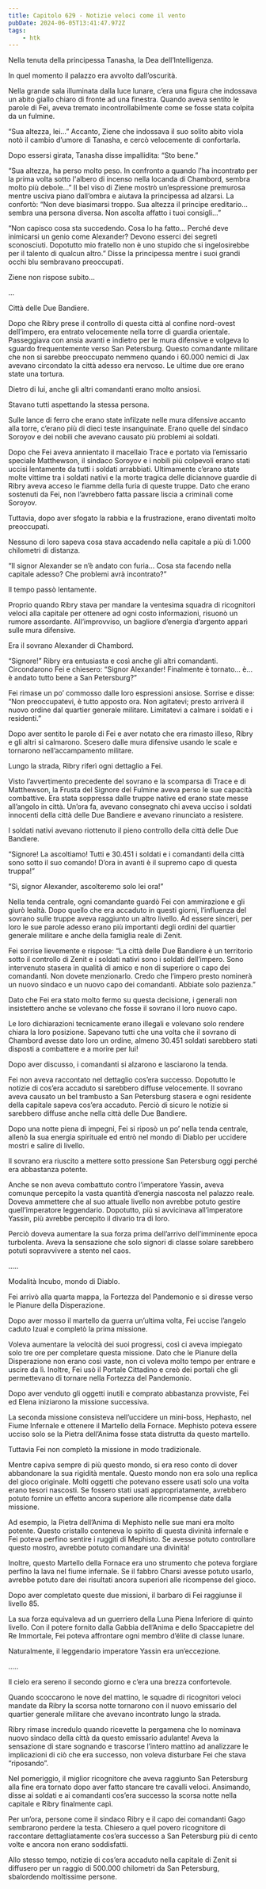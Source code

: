 ```yaml
---
title: Capitolo 629 - Notizie veloci come il vento
pubDate: 2024-06-05T13:41:47.972Z
tags:
    - htk
---
```


Nella tenuta della principessa Tanasha, la Dea dell’Intelligenza.

In quel momento il palazzo era avvolto dall’oscurità.

Nella grande sala illuminata dalla luce lunare, c’era una figura che indossava un abito giallo chiaro di fronte ad una finestra. Quando aveva sentito le parole di Fei, aveva tremato incontrollabilmente come se fosse stata colpita da un fulmine.

“Sua altezza, lei…” Accanto, Ziene che indossava il suo solito abito viola notò il cambio d’umore di Tanasha, e cercò velocemente di confortarla.

Dopo essersi girata, Tanasha disse impallidita: “Sto bene.”

“Sua altezza, ha perso molto peso. In confronto a quando l’ha incontrato per la prima volta sotto l'albero di incenso nella locanda di Chambord, sembra molto più debole…” Il bel viso di Ziene mostrò un’espressione premurosa mentre usciva piano dall’ombra e aiutava la principessa ad alzarsi. La confortò: “Non deve biasimarsi troppo. Sua altezza il principe ereditario… sembra una persona diversa. Non ascolta affatto i tuoi consigli…”

“Non capisco cosa sta succedendo. Cosa lo ha fatto… Perché deve inimicarsi un genio come Alexander? Devono esserci dei segreti sconosciuti. Dopotutto mio fratello non è uno stupido che si ingelosirebbe per il talento di qualcun altro.” Disse la principessa mentre i suoi grandi occhi blu sembravano preoccupati.

Ziene non rispose subito…

…

Città delle Due Bandiere.

Dopo che Ribry prese il controllo di questa città al confine nord-ovest dell’impero, era entrato velocemente nella torre di guardia orientale. Passeggiava con ansia avanti e indietro per le mura difensive e volgeva lo sguardo frequentemente verso San Petersburg. Questo comandante militare che non si sarebbe preoccupato nemmeno quando i 60.000 nemici di Jax avevano circondato la città adesso era nervoso. Le ultime due ore erano state una tortura.

Dietro di lui, anche gli altri comandanti erano molto ansiosi.

Stavano tutti aspettando la stessa persona.

Sulle lance di ferro che erano state infilzate nelle mura difensive accanto alla torre, c’erano più di dieci teste insanguinate. Erano quelle del sindaco Soroyov e dei nobili che avevano causato più problemi ai soldati.

Dopo che Fei aveva annientato il macellaio Trace e portato via l’emissario speciale Matthewson, il sindaco Soroyov e i nobili più colpevoli erano stati uccisi lentamente da tutti i soldati arrabbiati. Ultimamente c’erano state molte vittime tra i soldati nativi e la morte tragica delle diciannove guardie di Ribry aveva acceso le fiamme della furia di queste truppe. Dato che erano sostenuti da Fei, non l’avrebbero fatta passare liscia a criminali come Soroyov.

Tuttavia, dopo aver sfogato la rabbia e la frustrazione, erano diventati molto preoccupati.

Nessuno di loro sapeva cosa stava accadendo nella capitale a più di 1.000 chilometri di distanza.

“Il signor Alexander se n’è andato con furia… Cosa sta facendo nella capitale adesso? Che problemi avrà incontrato?”

Il tempo passò lentamente.

Proprio quando Ribry stava per mandare la ventesima squadra di ricognitori veloci alla capitale per ottenere ad ogni costo informazioni, risuonò un rumore assordante. All’improvviso, un bagliore d’energia d’argento apparì sulle mura difensive.

Era il sovrano Alexander di Chambord.

“Signore!” Ribry era entusiasta e così anche gli altri comandanti. Circondarono Fei e chiesero: “Signor Alexander! Finalmente è tornato… è… è andato tutto bene a San Petersburg?”

Fei rimase un po’ commosso dalle loro espressioni ansiose. Sorrise e disse: “Non preoccupatevi, è tutto apposto ora. Non agitatevi; presto arriverà il nuovo ordine dal quartier generale militare. Limitatevi a calmare i soldati e i residenti.”

Dopo aver sentito le parole di Fei e aver notato che era rimasto illeso, Ribry e gli altri si calmarono. Scesero dalle mura difensive usando le scale e tornarono nell’accampamento militare.

Lungo la strada, Ribry riferì ogni dettaglio a Fei.

Visto l’avvertimento precedente del sovrano e la scomparsa di Trace e di Matthewson, la Frusta del Signore del Fulmine aveva perso le sue capacità combattive. Era stata soppressa dalle truppe native ed erano state messe all’angolo in città. Un’ora fa, avevano consegnato chi aveva ucciso i soldati innocenti della città delle Due Bandiere e avevano rinunciato a resistere.

I soldati nativi avevano riottenuto il pieno controllo della città delle Due Bandiere.

“Signore! La ascoltiamo! Tutti e 30.451 i soldati e i comandanti della città sono sotto il suo comando! D’ora in avanti è il supremo capo di questa truppa!”

“Sì, signor Alexander, ascolteremo solo lei ora!”

Nella tenda centrale, ogni comandante guardò Fei con ammirazione e gli giurò lealtà. Dopo quello che era accaduto in questi giorni, l’influenza del sovrano sulle truppe aveva raggiunto un altro livello. Ad essere sinceri, per loro le sue parole adesso erano più importanti degli ordini del quartier generale militare e anche della famiglia reale di Zenit.

Fei sorrise lievemente e rispose: “La città delle Due Bandiere è un territorio sotto il controllo di Zenit e i soldati nativi sono i soldati dell’impero. Sono intervenuto stasera in qualità di amico e non di superiore o capo dei comandanti. Non dovete menzionarlo. Credo che l’impero presto nominerà un nuovo sindaco e un nuovo capo dei comandanti. Abbiate solo pazienza.”

Dato che Fei era stato molto fermo su questa decisione, i generali non insistettero anche se volevano che fosse il sovrano il loro nuovo capo.

Le loro dichiarazioni tecnicamente erano illegali e volevano solo rendere chiara la loro posizione. Sapevano tutti che una volta che il sovrano di Chambord avesse dato loro un ordine, almeno 30.451 soldati sarebbero stati disposti a combattere e a morire per lui!

Dopo aver discusso, i comandanti si alzarono e lasciarono la tenda.

Fei non aveva raccontato nel dettaglio cos’era successo. Dopotutto le notizie di cos’era accaduto si sarebbero diffuse velocemente. Il sovrano aveva causato un bel trambusto a San Petersburg stasera e ogni residente della capitale sapeva cos’era accaduto. Perciò di sicuro le notizie si sarebbero diffuse anche nella città delle Due Bandiere.

Dopo una notte piena di impegni, Fei si riposò un po’ nella tenda centrale, allenò la sua energia spirituale ed entrò nel mondo di Diablo per uccidere mostri e salire di livello.

Il sovrano era riuscito a mettere sotto pressione San Petersburg oggi perché era abbastanza potente.

Anche se non aveva combattuto contro l’imperatore Yassin, aveva comunque percepito la vasta quantità d’energia nascosta nel palazzo reale. Doveva ammettere che al suo attuale livello non avrebbe potuto gestire quell’imperatore leggendario. Dopotutto, più si avvicinava all’imperatore Yassin, più avrebbe percepito il divario tra di loro.

Perciò doveva aumentare la sua forza prima dell’arrivo dell’imminente epoca turbolenta. Aveva la sensazione che solo signori di classe solare sarebbero potuti sopravvivere a stento nel caos.

…..

Modalità Incubo, mondo di Diablo.

Fei arrivò alla quarta mappa, la Fortezza del Pandemonio e si diresse verso le Pianure della Disperazione.

Dopo aver mosso il martello da guerra un’ultima volta, Fei uccise l’angelo caduto Izual e completò la prima missione.

Voleva aumentare la velocità dei suoi progressi, così ci aveva impiegato solo tre ore per completare questa missione. Dato che le Pianure della Disperazione non erano così vaste, non ci voleva molto tempo per entrare e uscire da lì. Inoltre, Fei usò il Portale Cittadino e creò dei portali che gli permettevano di tornare nella Fortezza del Pandemonio.

Dopo aver venduto gli oggetti inutili e comprato abbastanza provviste, Fei ed Elena iniziarono la missione successiva.

La seconda missione consisteva nell’uccidere un mini-boss, Hephasto, nel Fiume Infernale e ottenere il Martello della Fornace. Mephisto poteva essere ucciso solo se la Pietra dell’Anima fosse stata distrutta da questo martello.

Tuttavia Fei non completò la missione in modo tradizionale.

Mentre capiva sempre di più questo mondo, si era reso conto di dover abbandonare la sua rigidità mentale. Questo mondo non era solo una replica del gioco originale. Molti oggetti che potevano essere usati solo una volta erano tesori nascosti. Se fossero stati usati appropriatamente, avrebbero potuto fornire un effetto ancora superiore alle ricompense date dalla missione.

Ad esempio, la Pietra dell’Anima di Mephisto nelle sue mani era molto potente. Questo cristallo conteneva lo spirito di questa divinità infernale e Fei poteva perfino sentire i ruggiti di Mephisto. Se avesse potuto controllare questo mostro, avrebbe potuto comandare una divinità!

Inoltre, questo Martello della Fornace era uno strumento che poteva forgiare perfino la lava nel fiume infernale. Se il fabbro Charsi avesse potuto usarlo, avrebbe potuto dare dei risultati ancora superiori alle ricompense del gioco.

Dopo aver completato queste due missioni, il barbaro di Fei raggiunse il livello 85.

La sua forza equivaleva ad un guerriero della Luna Piena Inferiore di quinto livello. Con il potere fornito dalla Gabbia dell’Anima e dello Spaccapietre del Re Immortale, Fei poteva affrontare ogni membro d’élite di classe lunare.

Naturalmente, il leggendario imperatore Yassin era un’eccezione.

…..

Il cielo era sereno il secondo giorno e c’era una brezza confortevole.

Quando scoccarono le nove del mattino, le squadre di ricognitori veloci mandate da Ribry la scorsa notte tornarono con il nuovo emissario del quartier generale militare che avevano incontrato lungo la strada.

Ribry rimase incredulo quando ricevette la pergamena che lo nominava nuovo sindaco della città da questo emissario adulante! Aveva la sensazione di stare sognando e trascorse l’intero mattino ad analizzare le implicazioni di ciò che era successo, non voleva disturbare Fei che stava “riposando”.

Nel pomeriggio, il miglior ricognitore che aveva raggiunto San Petersburg alla fine era tornato dopo aver fatto stancare tre cavalli veloci. Ansimando, disse ai soldati e ai comandanti cos’era successo la scorsa notte nella capitale e Ribry finalmente capì.

Per un’ora, persone come il sindaco Ribry e il capo dei comandanti Gago sembrarono perdere la testa. Chiesero a quel povero ricognitore di raccontare dettagliatamente cos’era successo a San Petersburg più di cento volte e ancora non erano soddisfatti.

Allo stesso tempo, notizie di cos’era accaduto nella capitale di Zenit si diffusero per un raggio di 500.000 chilometri da San Petersburg, sbalordendo moltissime persone.



